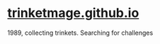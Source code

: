 # [trinketmage.github.io](https://trinketmage.github.io/)
1989, collecting trinkets. Searching for challenges
